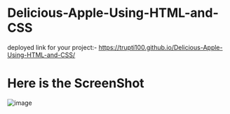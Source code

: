 # Delicious-Apple-Using-HTML-and-CSS

deployed link for your project:- https://trupti100.github.io/Delicious-Apple-Using-HTML-and-CSS/

# Here is the ScreenShot

![image](https://github.com/Trupti100/Spotify-Clone/assets/127935389/145b7c9b-3136-4476-b8c1-db2eeb8bb099)
